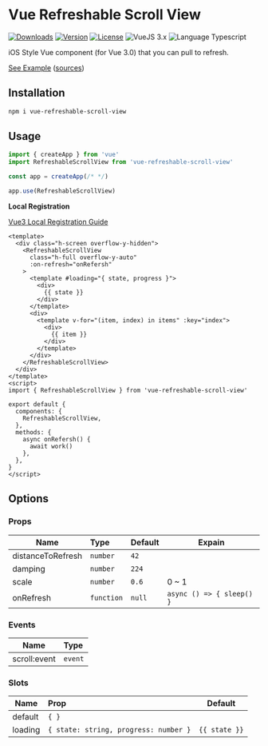 # Vue Refreshable Scroll View

<p>
  <a href="https://npmcharts.com/compare/vue-refreshable-scroll-view?minimal=true"><img alt="Downloads" src="https://img.shields.io/npm/dt/vue-refreshable-scroll-view.svg?style=flat-square" /></a>
  <a href="https://www.npmjs.com/package/vue-refreshable-scroll-view"><img alt="Version" src="https://img.shields.io/npm/v/vue-refreshable-scroll-view.svg?style=flat-square" /></a>
  <a href="https://www.npmjs.com/package/vue-refreshable-scroll-view"><img alt="License" src="https://img.shields.io/npm/l/vue-refreshable-scroll-view.svg?style=flat-square" /></a>
  <img alt="VueJS 3.x" src="https://img.shields.io/badge/vue.js-3.x-brightgreen.svg?style=flat-square" />
  <img alt="Language Typescript" src="https://img.shields.io/badge/language-Typescript-007acc.svg?style=flat-square" />
</p>

iOS Style Vue component (for Vue 3.0) that you can pull to refresh.

[See Example](https://) ([sources](./example))

## Installation

```bash
npm i vue-refreshable-scroll-view
```

## Usage

```js
import { createApp } from 'vue'
import RefreshableScrollView from 'vue-refreshable-scroll-view'

const app = createApp(/* */)

app.use(RefreshableScrollView)
```

**Local Registration**

[Vue3 Local Registration Guide](https://v3.vuejs.org/guide/component-registration.html#local-registration)

```vue
<template>
  <div class="h-screen overflow-y-hidden">
    <RefreshableScrollView
      class="h-full overflow-y-auto"
      :on-refresh="onRefersh"
    >
      <template #loading="{ state, progress }">
        <div>
          {{ state }}
        </div>
      </template>
      <div>
        <template v-for="(item, index) in items" :key="index">
          <div>
            {{ item }}
          </div>
        </template>
      </div>
    </RefreshableScrollView>
  </div>
</template>
<script>
import { RefreshableScrollView } from 'vue-refreshable-scroll-view'

export default {
  components: {
    RefreshableScrollView,
  },
  methods: {
    async onRefersh() {
      await work()
    },
  },
}
</script>
```

## Options

### Props

| Name              | Type       | Default | Expain                    |
| ----------------- | :--------- | ------- | ------------------------- |
| distanceToRefresh | `number`   | `42`    |                           |
| damping           | `number`   | `224`   |                           |
| scale             | `number`   | `0.6`   | 0 ~ 1                     |
| onRefresh         | `function` | `null`  | `async () => { sleep() }` |

### Events

| Name         | Type    |
| ------------ | :------ |
| scroll:event | `event` |

### Slots

| Name    | Prop                                  | Default       |
| ------- | :------------------------------------ | ------------- |
| default | `{ }`                                 |               |
| loading | `{ state: string, progress: number }` | `{{ state }}` |
